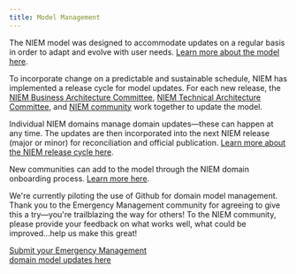 ```yaml
---
title: Model Management
---
```


The NIEM model was designed to accommodate updates on a regular basis in order to adapt and evolve with user needs. [Learn more about the model here](https://www.niem.gov/technical/Pages/The-Model.aspx).

To incorporate change on a predictable and sustainable schedule, NIEM has implemented a release cycle for model updates. For each new release, the [NIEM Business Architecture Committee](https://www.niem.gov/meet-us/nbac/Pages/default.aspx), [NIEM Technical Architecture Committee](https://www.niem.gov/meet-us/ntac/Pages/default.aspx), and [NIEM community](https://www.niem.gov/communities/Pages/communities.aspx) work together to update the model.

Individual NIEM domains manage domain updates—these can happen at any time. The updates are then incorporated into the next NIEM release (major or minor) for reconciliation and official publication. [Learn more about the NIEM release cycle here](https://www.niem.gov/technical/Pages/Release-Cycle.aspx).

New communities can add to the model through the NIEM domain onboarding process. [Learn more here](https://www.niem.gov/aboutniem/Pages/Domain-Onboarding.aspx).

We're currently piloting the use of Github for domain model management. Thank you to the Emergency Management community for agreeing to give this a try&mdash;you're trailblazing the way for others! To the NIEM community, please provide your feedback on what works well, what could be improved...help us make this great!

<a href="https://github.com/NIEM/Emergency-Management-Model-Content" class="btn submit-btn">
  <span class="content">
    Submit your Emergency Management<br />
    domain model updates here
  </span>
  <span class="icon fa fa-chevron-circle-right fa-2x"></span>
</a>
